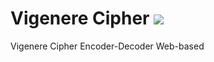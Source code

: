 # Vigenere Cipher ![](https://img.shields.io/badge/release-v1.0-blue.svg)
Vigenere Cipher Encoder-Decoder Web-based
